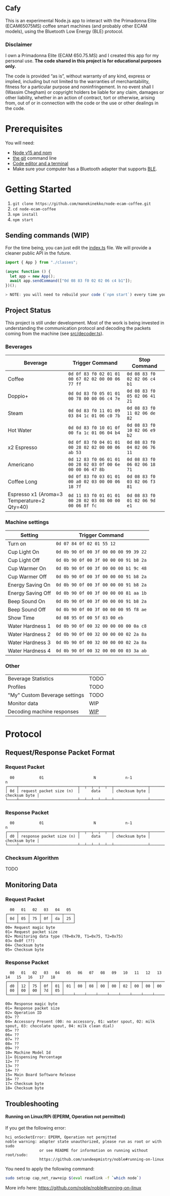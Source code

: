 ## Cafy

This is an experimental Node.js app to interact with the Primadonna Elite (ECAM65075MS) coffee smart machines (and probably other ECAM models), using the Bluetooth Low Energy (BLE) protocol.

### Disclaimer

I own a Primadonna Elite (ECAM 650.75.MS) and I created this app for my personal use. **The code shared in this project is for educational purposes only.**

The code is provided “as is”, without warranty of any kind, express or implied, including but not limited to the warranties of merchantability, fitness for a particular purpose and noninfringement. In no event shall I (Wassim Chegham) or copyright holders be liable for any claim, damages or other liability, whether in an action of contract, tort or otherwise, arising from, out of or in connection with the code or the use or other dealings in the code.

# Prerequisites

You will need:

- [Node v15 and npm](https://nodejs.org/en/download/current/)
- [the git](https://git-scm.com/book/en/v2/Getting-Started-Installing-Git) command line
- [Code editor and a terminal](https://code.visualstudio.com/?WT.mc_id=javascript-00000-wachegha)
- Make sure your computer has a Bluetooth adapter that supports [BLE](https://en.wikipedia.org/wiki/Bluetooth_Low_Energy).

# Getting Started

1. `git clone https://github.com/manekinekko/node-ecam-coffee.git`
1. `cd node-ecam-coffee`
1. `npm install`
1. `npm start`

## Sending commands (WIP)

For the time being, you can just edit the [index.ts](src/index.ts) file. We will provide a cleaner public API in the future.

```typescript
import { App } from "./classes";

(async function () {
  let app = new App();
  await app.sendCommand(["0d 08 83 f0 02 02 06 c4 b1"]);
})();

> NOTE: you will need to rebuild your code (`npm start`) every time you change a file under [src](src/) folder.

```

## Project Status

This project is still under development. Most of the work is being invested in understanding the communication protocol and decoding the packets coming from the machine (see [src/decoder.ts](src/decoder.ts)).

### Beverages

| Beverage                                   | Trigger Command                                            | Stop Command                 |
| ------------------------------------------ | ---------------------------------------------------------- | ---------------------------- |
| Coffee                                     | `0d 0f 83 f0 02 01 01 00 67 02 02 00 00 06 77 ff`          | `0d 08 83 f0 02 02 06 c4 b1` |
| Doppio+                                    | `0d 0d 83 f0 05 01 01 00 78 00 00 06 c4 7e`                | `0d 08 83 f0 05 02 06 41 21` |
| Steam                                      | `0d 0d 83 f0 11 01 09 03 84 1c 01 06 c0 7b`                | `0d 08 83 f0 11 02 06 de 82` |
| Hot Water                                  | `0d 0d 83 f0 10 01 0f 00 fa 1c 01 06 04 b4`                | `0d 08 83 f0 10 02 06 e9 b2` |
| x2 Espresso                                | `0d 0f 83 f0 04 01 01 00 28 02 02 00 00 06 ab 53`          | `0d 08 83 f0 04 02 06 76 11` |
| Americano                                  | `0d 12 83 f0 06 01 01 00 28 02 03 0f 00 6e 00 00 06 47 8b` | `0d 08 83 f0 06 02 06 18 71` |
| Coffee Long                                | `0d 0f 83 f0 03 01 01 00 a0 02 03 00 00 06 18 7f`          | `0d 08 83 f0 03 02 06 f3 81` |
| Espresso x1 (Aroma=3 Temperature=2 Qty=40) | `0d 11 83 f0 01 01 01 00 28 02 03 08 00 00 00 06 8f fc`    | `0d 08 83 f0 01 02 06 9d e1` |

### Machine settings

| Setting           | Trigger Command                       |
| ----------------- | ------------------------------------- |
| Turn on           | `0d 07 84 0f 02 01 55 12`             |
| Cup Light On      | `0d 0b 90 0f 00 3f 00 00 00 99 39 22` |
| Cup Light Off     | `0d 0b 90 0f 00 3f 00 00 00 91 b8 2a` |
| Cup Warmer On     | `0d 0b 90 0f 00 3f 00 00 00 b1 9c 48` |
| Cup Warmer Off    | `0d 0b 90 0f 00 3f 00 00 00 91 b8 2a` |
| Energy Saving On  | `0d 0b 90 0f 00 3f 00 00 00 91 b8 2a` |
| Energy Saving Off | `0d 0b 90 0f 00 3f 00 00 00 81 aa 1b` |
| Beep Sound On     | `0d 0b 90 0f 00 3f 00 00 00 91 b8 2a` |
| Beep Sound Off    | `0d 0b 90 0f 00 3f 00 00 00 95 f8 ae` |
| Show Time         | `0d 08 95 0f 00 5f 03 00 eb`          |
| Water Hardness 1  | `0d 0b 90 0f 00 32 00 00 00 00 0a c8` |
| Water Hardness 2  | `0d 0b 90 0f 00 32 00 00 00 02 2a 8a` |
| Water Hardness 3  | `0d 0b 90 0f 00 32 00 00 00 02 2a 8a` |
| Water Hardness 4  | `0d 0b 90 0f 00 32 00 00 00 03 3a ab` |

### Other

|                               |                       |
| ----------------------------- | --------------------- |
| Beverage Statistics           | TODO                  |
| Profiles                      | TODO                  |
| "My" Custom Beverage settings | TODO                  |
| Monitor data                  | WIP                   |
| Decoding machine responses    | [WIP](src/decoder.ts) |

# Protocol

## Request/Response Packet Format

### Request Packet

```text
  00           01                      N             n-1               n
┌────┬──────────────────────────┬──┬──┬──┬──┬──┬───────────────┬───────────────┐
│ 0d │ request packet size (n)  │     data     │ checksum byte │ checksum byte │
└────┴──────────────────────────┴──┴──┴──┴──┴──┴───────────────┴───────────────┘
```

### Response Packet

```text
  00           01                      N             n-1               n
┌────┬──────────────────────────┬──┬──┬──┬──┬──┬───────────────┬───────────────┐
│ d0 │ response packet size (n) │     data     │ checksum byte │ checksum byte │
└────┴──────────────────────────┴──┴──┴──┴──┴──┴───────────────┴───────────────┘
```

### Checksum Algorithm

TODO

## Monitoring Data

### Request Packet

```text
  00   01   02   03   04   05
┌────┬────┬────┬────┬────┬────┐
│ 0d │ 05 │ 75 │ 0f │ da │ 25 │
└────┴────┴────┴────┴────┴────┘
00= Request magic byte
01= Request packet size
02= Monitoring data type (T0=0x70, T1=0x75, T2=0x75)
03= 0x0f (??)
04= Checksum byte
05= Checksum byte
```

### Response Packet

```text
  00   01   02   03   04   05   06   07   08   09   10   11   12   13   14   15   16   17   18
┌────┬────┬────┬────┬────┬────┬────┬────┬────┬────┬────┬────┬────┬────┬────┬────┬────┬────┬────┐
│ d0 │ 12 │ 75 │ 0f │ 01 │ 01 │ 00 │ 08 │ 00 │ 00 │ 02 │ 00 │ 00 │ 00 │ 00 │ 00 │ 00 │ 7d │ 05 │
└────┴────┴────┴────┴────┴────┴────┴────┴────┴────┴────┴────┴────┴────┴────┴────┴────┴────┴────┘

00= Response magic byte
01= Response packet size
02= Operation ID
03= ??
04= Accessory Present (00: no accessory, 01: water spout, 02: milk spout, 03: chocolate spout, 04: milk clean dial)
05= ??
06= ??
07= ??
08= ??
09= ??
10= Machine Model Id
11= Dispensing Percentage
12= ??
13= ??
14= ??
15= Main Board Software Release
16= ??
17= Checksum byte
18= Checksum byte
```

## Troubleshooting

#### Running on Linux/RPi (EPERM, Operation not permitted)

If you get the following error:

```text
hci onSocketError: EPERM, Operation not permitted
noble warning: adapter state unauthorized, please run as root or with sudo
               or see README for information on running without root/sudo:
               https://github.com/sandeepmistry/noble#running-on-linux
```

You need to apply the following command:

```bash
sudo setcap cap_net_raw+eip $(eval readlink -f `which node`)
```

More info here: https://github.com/noble/noble#running-on-linux
